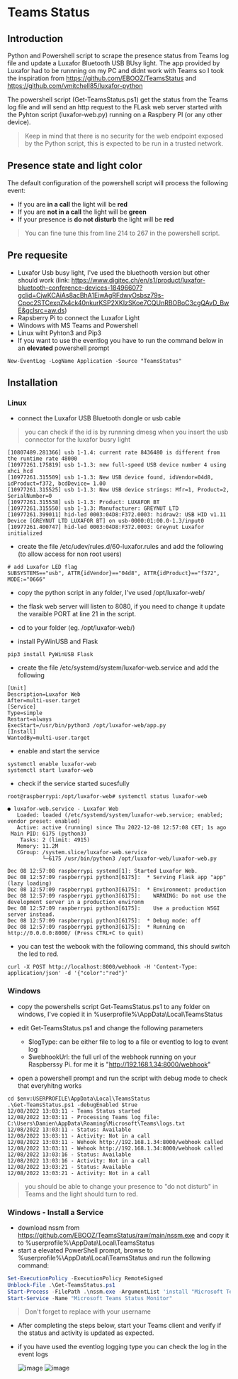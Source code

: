 # Teams Status

## Introduction

Python and Powershell script to scrape the presence status from Teams log file and update a Luxafor Bluetooth USB BUsy light.
The app provided by Luxafor had to be runnning on my PC and didnt work with Teams so I took the inspiration from https://github.com/EBOOZ/TeamsStatus and https://github.com/vmitchell85/luxafor-python

The powershell script (Get-TeamsStatus.ps1) get the status from the Teams log file and will send an http request to the FLask web server started with the Pyhton script (luxafor-web.py) running on a Raspbery PI (or any other device).

> Keep in mind that there is no security for the web endpoint exposed by the Python script, this is expected to be run in a trusted network.

## Presence state and light color

The default configuration of the powershell script will process the following event:

- If you are **in a call** the light will be **red**
- If you are **not in a call** the light will be **green**
- If your presence is **do not disturb** the light will be **red**

> You can fine tune this from line 214 to 267 in the powershell script.

## Pre requesite

- Luxafor Usb busy light, I've used the bluethooth version but other should work (link: https://www.digitec.ch/en/s1/product/luxafor-bluetooth-conference-devices-18496607?gclid=CjwKCAiAs8acBhA1EiwAgRFdwyOsbsz79s-Cpoc2STCexqZk4ck40nkurKSP2XKIzSKoe7CQUnRBOBoC3cgQAvD_BwE&gclsrc=aw.ds)
- Rapsberry Pi to connect the Luxafor Light
- Windows with MS Teams and Powershell
- Linux wiht Pyhton3 and Pip3
- If you want to use the eventlog you have to run the command below in an **elevated** powershell prompt
```
New-EventLog -LogName Application -Source "TeamsStatus"
```

## Installation

### Linux

- connect the Luxafor USB Bluetooth dongle or usb cable

> you can check if the id is by runnning dmesg when you insert the usb connector for the luxafor busry light

```
[10807489.281366] usb 1-1.4: current rate 8436480 is different from the runtime rate 48000
[10977261.175819] usb 1-1.3: new full-speed USB device number 4 using xhci_hcd
[10977261.315509] usb 1-1.3: New USB device found, idVendor=04d8, idProduct=f372, bcdDevice= 1.00
[10977261.315525] usb 1-1.3: New USB device strings: Mfr=1, Product=2, SerialNumber=0
[10977261.315538] usb 1-1.3: Product: LUXAFOR BT
[10977261.315550] usb 1-1.3: Manufacturer: GREYNUT LTD
[10977261.399011] hid-led 0003:04D8:F372.0003: hidraw2: USB HID v1.11 Device [GREYNUT LTD LUXAFOR BT] on usb-0000:01:00.0-1.3/input0
[10977261.400747] hid-led 0003:04D8:F372.0003: Greynut Luxafor initialized
```

- create the file /etc/udev/rules.d/60-luxafor.rules and add the following (to allow access for non root users)

```
# add Luxafor LED flag
SUBSYSTEMS=="usb", ATTR{idVendor}=="04d8", ATTR{idProduct}=="f372", MODE:="0666"
```
- copy the python script in any folder, I've used /opt/luxafor-web/
- the flask web server will listen to 8080, if you need to change it update the varaible PORT at line 21 in the script.

- cd to your folder (eg. /opt/luxafor-web/)

- install PyWinUSB and Flask

```
pip3 install PyWinUSB Flask
```

- create the file /etc/systemd/system/luxafor-web.service and add the following

```
[Unit]
Description=Luxafor Web
After=multi-user.target
[Service]
Type=simple
Restart=always
ExecStart=/usr/bin/python3 /opt/luxafor-web/app.py
[Install]
WantedBy=multi-user.target
```
- enable and start the service

```
systemctl enable luxafor-web
systemctl start luxafor-web
```

- check if the service started sucesfully

```
root@raspberrypi:/opt/luxafor-web# systemctl status luxafor-web

● luxafor-web.service - Luxafor Web
   Loaded: loaded (/etc/systemd/system/luxafor-web.service; enabled; vendor preset: enabled)
   Active: active (running) since Thu 2022-12-08 12:57:08 CET; 1s ago
 Main PID: 6175 (python3)
    Tasks: 2 (limit: 4915)
   Memory: 11.2M
   CGroup: /system.slice/luxafor-web.service
           └─6175 /usr/bin/python3 /opt/luxafor-web/luxafor-web.py

Dec 08 12:57:08 raspberrypi systemd[1]: Started Luxafor Web.
Dec 08 12:57:09 raspberrypi python3[6175]:  * Serving Flask app "app" (lazy loading)
Dec 08 12:57:09 raspberrypi python3[6175]:  * Environment: production
Dec 08 12:57:09 raspberrypi python3[6175]:    WARNING: Do not use the development server in a production environm
Dec 08 12:57:09 raspberrypi python3[6175]:    Use a production WSGI server instead.
Dec 08 12:57:09 raspberrypi python3[6175]:  * Debug mode: off
Dec 08 12:57:09 raspberrypi python3[6175]:  * Running on http://0.0.0.0:8000/ (Press CTRL+C to quit)
```
- you can test the webook with the following command, this should switch the led to red.

```
curl -X POST http://localhost:8000/webhook -H 'Content-Type: application/json' -d '{"color":"red"}'
```

### Windows

- copy the powershells script Get-TeamsStatus.ps1 to any folder on windows, I've copied it in  %userprofile%\AppData\Local\TeamsStatus

- edit Get-TeamsStatus.ps1 and change the following parameters
  - $logType: can be either file to log to a file or eventlog to log to event log
  - $webhookUrl: the full url of the webhook running on your Raspberssy Pi. for me it is "http://192.168.1.34:8000/webhook"

- open a powershell prompt and run the script with debug mode to check that everyhitng works
```
cd $env:USERPROFILE\AppData\Local\TeamsStatus
.\Get-TeamsStatus.ps1 -debugEnabled $true
12/08/2022 13:03:11 - Teams Status started
12/08/2022 13:03:11 - Processing Teams log file: C:\Users\Damien\AppData\Roaming\Microsoft\Teams\logs.txt
12/08/2022 13:03:11 - Status: Available
12/08/2022 13:03:11 - Activity: Not in a call
12/08/2022 13:03:11 - Wehook http://192.168.1.34:8000/webhook called
12/08/2022 13:03:11 - Wehook http://192.168.1.34:8000/webhook called
12/08/2022 13:03:16 - Status: Available
12/08/2022 13:03:16 - Activity: Not in a call
12/08/2022 13:03:21 - Status: Available
12/08/2022 13:03:21 - Activity: Not in a call
```

> you should be able to change your presence to "do not disturb" in Teams and the light should turn to red.

### Windows - Install a Service

- download nssm from https://github.com/EBOOZ/TeamsStatus/raw/main/nssm.exe and copy it to %userprofile%\AppData\Local\TeamsStatus
- start a elevated PowerShell prompt, browse to %userprofile%\AppData\Local\TeamsStatus and run the following command:
```powershell
Set-ExecutionPolicy -ExecutionPolicy RemoteSigned
Unblock-File .\Get-TeamsStatus.ps1
Start-Process -FilePath .\nssm.exe -ArgumentList 'install "Microsoft Teams Status Monitor" "C:\Windows\System32\WindowsPowerShell\v1.0\powershell.exe" "-command "& { . C:\Users\<username>\AppData\Local\TeamsStatus\Get-TeamsStatus.ps1 }"" ' -NoNewWindow -Wait
Start-Service -Name "Microsoft Teams Status Monitor"
```
> Don't forget to replace <username> with your username
   
- After completing the steps below, start your Teams client and verify if the status and activity is updated as expected.
- if you have used the eventlog logging type you can check the log in the event logs
 
   ![image](https://user-images.githubusercontent.com/14148364/206443660-46362977-c3a1-45a0-ae83-36c9d3eb01ba.png)
   ![image](https://user-images.githubusercontent.com/14148364/206443689-c46b926a-e938-4275-82bd-566ce79135c4.png)

   

   
   
